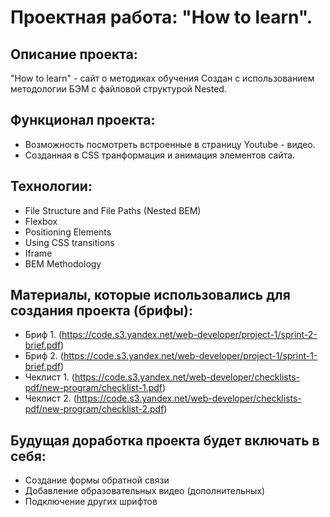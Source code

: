 # Проектная работа: "How to learn".

## Описание проекта: 

"How to learn" - сайт о методиках обучения
Создан с использованием методологии БЭМ с файловой структурой Nested. 

## Функционал проекта:

* Возможность посмотреть встроенные в страницу Youtube - видео.
* Созданная в CSS транформация и анимация элементов сайта.

## Технологии: 

* File Structure and File Paths (Nested BEM)
* Flexbox 
* Positioning Elements 
* Using CSS transitions
* Iframe
* BEM Methodology 

## Материалы, которые использовались для создания проекта (брифы): 
* Бриф 1. (https://code.s3.yandex.net/web-developer/project-1/sprint-2-brief.pdf)
* Бриф 2. (https://code.s3.yandex.net/web-developer/project-1/sprint-1-brief.pdf)
* Чеклист 1. (https://code.s3.yandex.net/web-developer/checklists-pdf/new-program/checklist-1.pdf)
* Чеклист 2. (https://code.s3.yandex.net/web-developer/checklists-pdf/new-program/checklist-2.pdf)

## Будущая доработка проекта будет включать в себя: 
* Создание формы обратной связи
* Добавление образовательных видео (дополнительных)
* Подключение других шрифтов